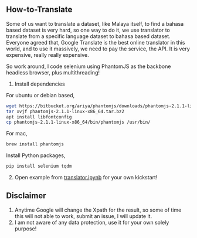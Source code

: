 ## How-to-Translate

Some of us want to translate a dataset, like Malaya itself, to find a bahasa based dataset is very hard, so one way to do it, we use translator to translate from a specific language dataset to bahasa based dataset. Everyone agreed that, Google Translate is the best online translator in this world, and to use it massively, we need to pay the service, the API. It is very expensive, really really expensive.

So work around, I code selenium using PhantomJS as the backbone headless browser, plus multithreading!

1. Install dependencies

For ubuntu or debian based,
```bash
wget https://bitbucket.org/ariya/phantomjs/downloads/phantomjs-2.1.1-linux-x86_64.tar.bz2
tar xvjf phantomjs-2.1.1-linux-x86_64.tar.bz2
apt install libfontconfig
cp phantomjs-2.1.1-linux-x86_64/bin/phantomjs /usr/bin/
```

For mac,
```bash
brew install phantomjs
```

Install Python packages,
```bash
pip install selenium tqdm
```

2. Open example from [translator.ipynb](translator.ipynb) for your own kickstart!

## Disclaimer

1. Anytime Google will change the Xpath for the result, so some of time this will not able to work, submit an issue, I will update it.
2. I am not aware of any data protection, use it for your own solely purpose!
